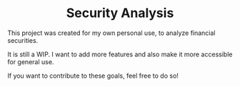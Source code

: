<h1 align="center">Security Analysis</h1>

This project was created for my own personal use, to analyze financial securities.

It is still a WIP. I want to add more features and also make it more accessible for general use.

If you want to contribute to these goals, feel free to do so!
